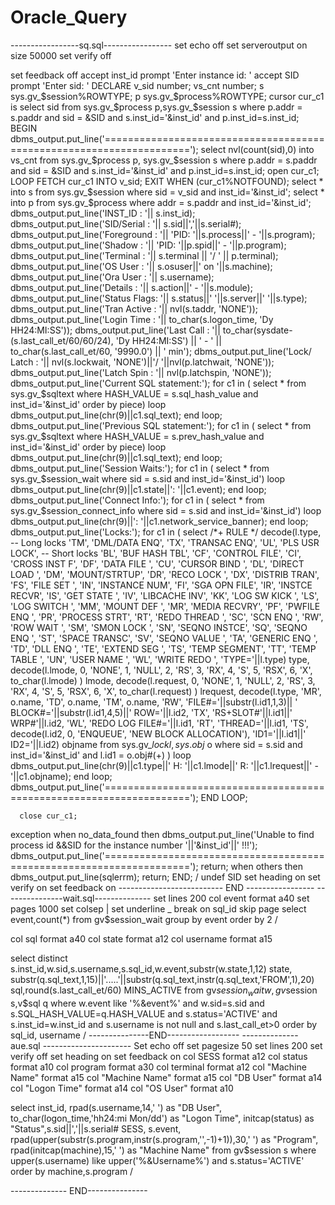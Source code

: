 # Oracle_Query
-----------------sq.sql-----------------
set echo off
set serveroutput on size 50000
set verify off

set feedback off
accept inst_id prompt 'Enter instance id: '
accept SID prompt 'Enter sid: '
DECLARE
  v_sid number;
  vs_cnt number;
  s sys.gv_$session%ROWTYPE;
  p sys.gv_$process%ROWTYPE;
  cursor cur_c1 is select sid from   sys.gv_$process p,sys.gv_$session s  where p.addr  = s.paddr and   sid = &SID  and s.inst_id='&inst_id' and p.inst_id=s.inst_id;
BEGIN
    dbms_output.put_line('=====================================================================');
    select nvl(count(sid),0) into vs_cnt from sys.gv_$process p, sys.gv_$session s  where  p.addr  = s.paddr and   sid = &SID and s.inst_id='&inst_id' and p.inst_id=s.inst_id;
    open cur_c1;
    LOOP
      FETCH cur_c1 INTO v_sid;
        EXIT WHEN (cur_c1%NOTFOUND);
        select * into s from sys.gv_$session where sid  = v_sid and inst_id='&inst_id';
          select * into p from sys.gv_$process where addr = s.paddr and inst_id='&inst_id';
        dbms_output.put_line('INST_ID  : '|| s.inst_id);
        dbms_output.put_line('SID/Serial  : '|| s.sid||','||s.serial#);
          dbms_output.put_line('Foreground  : '|| 'PID: '||s.process||' - '||s.program);
          dbms_output.put_line('Shadow      : '|| 'PID: '||p.spid||' - '||p.program);
          dbms_output.put_line('Terminal    : '|| s.terminal || '/ ' || p.terminal);
          dbms_output.put_line('OS User     : '|| s.osuser||' on '||s.machine);
          dbms_output.put_line('Ora User    : '|| s.username);
        dbms_output.put_line('Details     : '|| s.action||' - '||s.module);
          dbms_output.put_line('Status Flags: '|| s.status||' '||s.server||' '||s.type);
          dbms_output.put_line('Tran Active : '|| nvl(s.taddr, 'NONE'));
          dbms_output.put_line('Login Time  : '|| to_char(s.logon_time, 'Dy HH24:MI:SS'));
          dbms_output.put_line('Last Call   : '|| to_char(sysdate-(s.last_call_et/60/60/24), 'Dy HH24:MI:SS') || ' - ' || to_char(s.last_call_et/60, '9990.0') || ' min');
          dbms_output.put_line('Lock/ Latch : '|| nvl(s.lockwait, 'NONE')||'/ '||nvl(p.latchwait, 'NONE'));
          dbms_output.put_line('Latch Spin  : '|| nvl(p.latchspin, 'NONE'));
          dbms_output.put_line('Current SQL statement:');
        for c1 in ( select * from sys.gv_$sqltext  where HASH_VALUE = s.sql_hash_value and inst_id='&inst_id' order by piece)
        loop
            dbms_output.put_line(chr(9)||c1.sql_text);
          end loop;
        dbms_output.put_line('Previous SQL statement:');
          for c1 in ( select * from sys.gv_$sqltext  where HASH_VALUE = s.prev_hash_value and inst_id='&inst_id' order by piece)
        loop
            dbms_output.put_line(chr(9)||c1.sql_text);
          end loop;
        dbms_output.put_line('Session Waits:');
          for c1 in ( select * from sys.gv_$session_wait where sid = s.sid and inst_id='&inst_id')
        loop
        dbms_output.put_line(chr(9)||c1.state||': '||c1.event);
          end loop;
  dbms_output.put_line('Connect Info:');
  for c1 in ( select * from sys.gv_$session_connect_info where sid = s.sid and inst_id='&inst_id') loop
    dbms_output.put_line(chr(9)||': '||c1.network_service_banner);
  end loop;
          dbms_output.put_line('Locks:');
          for c1 in ( select  /*+ RULE */ decode(l.type,
          -- Long locks
                      'TM', 'DML/DATA ENQ',   'TX', 'TRANSAC ENQ',
                      'UL', 'PLS USR LOCK',
          -- Short locks
                      'BL', 'BUF HASH TBL',  'CF', 'CONTROL FILE',
                      'CI', 'CROSS INST F',  'DF', 'DATA FILE   ',
                      'CU', 'CURSOR BIND ',
                      'DL', 'DIRECT LOAD ',  'DM', 'MOUNT/STRTUP',
                      'DR', 'RECO LOCK   ',  'DX', 'DISTRIB TRAN',
                      'FS', 'FILE SET    ',  'IN', 'INSTANCE NUM',
                      'FI', 'SGA OPN FILE',
                      'IR', 'INSTCE RECVR',  'IS', 'GET STATE   ',
                      'IV', 'LIBCACHE INV',  'KK', 'LOG SW KICK ',
                      'LS', 'LOG SWITCH  ',
                      'MM', 'MOUNT DEF   ',  'MR', 'MEDIA RECVRY',
                      'PF', 'PWFILE ENQ  ',  'PR', 'PROCESS STRT',
                      'RT', 'REDO THREAD ',  'SC', 'SCN ENQ     ',
                      'RW', 'ROW WAIT    ',
                      'SM', 'SMON LOCK   ',  'SN', 'SEQNO INSTCE',
                      'SQ', 'SEQNO ENQ   ',  'ST', 'SPACE TRANSC',
                      'SV', 'SEQNO VALUE ',  'TA', 'GENERIC ENQ ',
                      'TD', 'DLL ENQ     ',  'TE', 'EXTEND SEG  ',
                      'TS', 'TEMP SEGMENT',  'TT', 'TEMP TABLE  ',
                      'UN', 'USER NAME   ',  'WL', 'WRITE REDO  ',
                      'TYPE='||l.type) type,
                         decode(l.lmode, 0, 'NONE', 1, 'NULL', 2, 'RS', 3, 'RX',
                       4, 'S',    5, 'RSX',  6, 'X',
                       to_char(l.lmode) ) lmode,
                          decode(l.request, 0, 'NONE', 1, 'NULL', 2, 'RS', 3, 'RX',
                         4, 'S', 5, 'RSX', 6, 'X',
                         to_char(l.request) ) lrequest,
                           decode(l.type, 'MR', o.name,
                      'TD', o.name,
                      'TM', o.name,
                      'RW', 'FILE#='||substr(l.id1,1,3)||
                            ' BLOCK#='||substr(l.id1,4,5)||' ROW='||l.id2,
                      'TX', 'RS+SLOT#'||l.id1||' WRP#'||l.id2,
                      'WL', 'REDO LOG FILE#='||l.id1,
                      'RT', 'THREAD='||l.id1,
                      'TS', decode(l.id2, 0, 'ENQUEUE', 'NEW BLOCK ALLOCATION'),
                      'ID1='||l.id1||' ID2='||l.id2) objname
                       from  sys.gv_$lock l, sys.obj$ o
                       where sid   = s.sid
                                and inst_id='&inst_id'
                         and l.id1 = o.obj#(+) )
            loop
             dbms_output.put_line(chr(9)||c1.type||' H: '||c1.lmode||' R: '||c1.lrequest||' - '||c1.objname);
              end loop;
            dbms_output.put_line('=====================================================================');
    END LOOP;

      close cur_c1;
exception
    when no_data_found then
      dbms_output.put_line('Unable to find process id &&SID for the instance number '||'&inst_id'||' !!!');
      dbms_output.put_line('=====================================================================');
      return;
    when others then
      dbms_output.put_line(sqlerrm);
      return;
END;
/
undef SID
set heading on
set verify on
set feedback on
-------------------------- END -----------------
---------------wait.sql--------------
set lines 200
col event format a40
set pages 1000
set colsep |
set underline _
break on sql_id   skip page
select event,count(*) from gv$session_wait group by event order by 2
/

col sql format a40
col state format a12
col username format a15

select distinct s.inst_id,w.sid,s.username,s.sql_id,w.event,substr(w.state,1,12) state,
substr(q.sql_text,1,15)||'.....'||substr(q.sql_text,instr(q.sql_text,'FROM',1),20) sql,round(s.last_call_et/60) MINS_ACTIVE
from gv$session_wait w,gv$session s,v$sql q
where w.event like '%&event%'
and w.sid=s.sid
and s.SQL_HASH_VALUE=q.HASH_VALUE
and s.status='ACTIVE'
and s.inst_id=w.inst_id
and s.username is not null
and s.last_call_et>0
order by sql_id, username
/
---------------END------------------
-------------- aue.sql ----------------------
Set echo off
set pagesize 50
set lines 200
set verify off
set heading on
set feedback on
col SESS format a12
col status format a10
col program format a30
col terminal format a12
col "Machine Name" format a15
col "Machine Name" format a15
col "DB User" format a14
col "Logon Time" format a14
col "OS User" format a10


select inst_id, rpad(s.username,14,' ') as "DB User",
   to_char(logon_time,'hh24:mi Mon/dd') as "Logon Time",
   initcap(status) as "Status",s.sid||','||s.serial# SESS,
   s.event,
   rpad(upper(substr(s.program,instr(s.program,'\',-1)+1)),30,' ') as "Program",
   rpad(initcap(machine),15,' ') as "Machine Name" from gv$session s
   where upper(s.username) like upper('%&Username%') and s.status='ACTIVE'
   order by machine,s.program
/

-------------- END---------------

